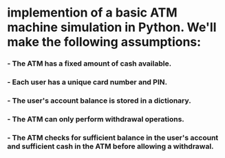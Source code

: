 # implemention of a basic ATM machine simulation in Python. We'll make the following assumptions:

### - The ATM has a fixed amount of cash available.
### - Each user has a unique card number and PIN.
### - The user's account balance is stored in a dictionary.
### - The ATM can only perform withdrawal operations.
### - The ATM checks for sufficient balance in the user's account and sufficient cash in the ATM before allowing a withdrawal.
